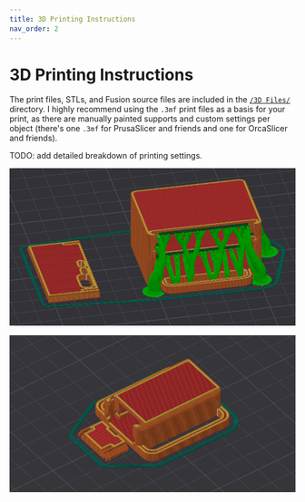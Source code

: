 ```yaml
---
title: 3D Printing Instructions
nav_order: 2
---
```


# 3D Printing Instructions

The print files, STLs, and Fusion source files are included in the [`/3D Files/`](https://github.com/crazy-hair/roachslimes/tree/main/3D%20Files) directory. I highly recommend using the `.3mf` print files as a basis for your print, as there are manually painted supports and custom settings per object (there's one `.3mf` for PrusaSlicer and friends and one for OrcaSlicer and friends).

TODO: add detailed breakdown of printing settings.


![pcb_design](images/orca-slicer_mobo.png)

![pcb_design](images/orca-slicer_dabo.png)